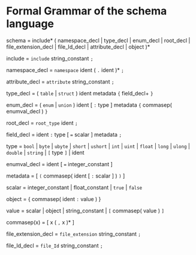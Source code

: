 # Formal Grammar of the schema language

schema = include*
         ( namespace\_decl | type\_decl | enum\_decl | root\_decl |
           file_extension_decl | file_Id_decl |
           attribute\_decl | object )*

include = `include` string\_constant `;`

namespace\_decl = `namespace` ident ( `.` ident )* `;`

attribute\_decl = `attribute` string\_constant `;`

type\_decl = ( `table` | `struct` ) ident metadata `{` field\_decl+ `}`

enum\_decl = ( `enum` | `union` ) ident [ `:` type ] metadata `{` commasep(
enumval\_decl ) `}`

root\_decl = `root_type` ident `;`

field\_decl = ident `:` type [ `=` scalar ] metadata `;`

type = `bool` | `byte` | `ubyte` | `short` | `ushort` | `int` | `uint` |
`float` | `long` | `ulong` | `double`
 | `string` | `[` type `]` | ident

enumval\_decl = ident [ `=` integer\_constant ]

metadata = [ `(` commasep( ident [ `:` scalar ] ) `)` ]

scalar = integer\_constant | float\_constant | `true` | `false`

object = { commasep( ident `:` value ) }

value = scalar | object | string\_constant | `[` commasep( value ) `]`

commasep(x) = [ x ( `,` x )\* ]

file_extension_decl = `file_extension` string\_constant `;`

file_Id_decl = `file_Id` string\_constant `;`

